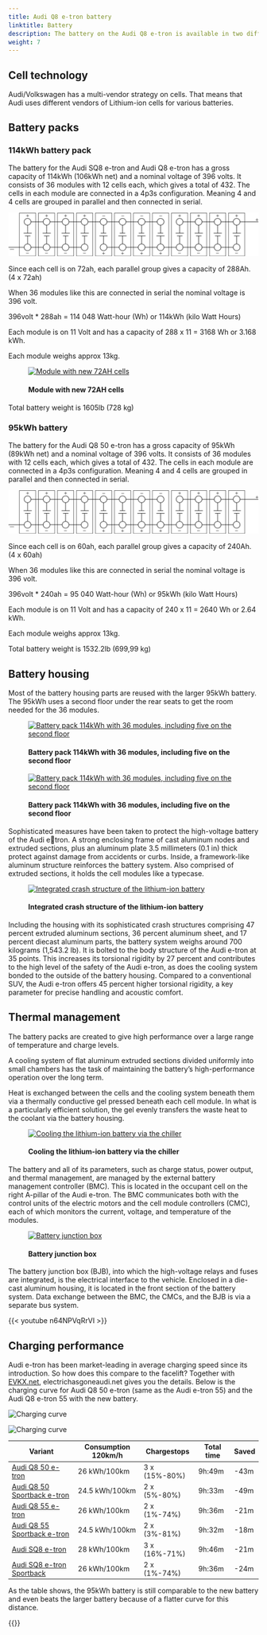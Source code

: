 ```yaml
---
title: Audi Q8 e-tron battery
linktitle: Battery
description: The battery on the Audi Q8 e-tron is available in two different sizes. 95kWh and 114kWh gross.
weight: 7
---
```

<!-- markdownlint-disable MD033 -->

## Cell technology

Audi/Volkswagen has a multi-vendor strategy on cells. That means that Audi uses different vendors of Lithium-ion cells for various batteries.

## Battery packs

### 114kWh battery pack

The battery for the Audi SQ8 e-tron and Audi Q8 e-tron has a gross capacity of 114kWh (106kWh net) and a nominal voltage of 396 volts.
It consists of 36 modules with 12 cells each, which gives a total of 432.
The cells in each module are connected in a 4p3s configuration. Meaning 4 and 4 cells are grouped in parallel and then connected in serial.

![114 kWh module](95kwhconnection.drawio.svg "Connection diagram 114kWh module with 4p3s configuration")

Since each cell is on 72ah, each parallel group gives a capacity of 288Ah. (4 x 72ah)

When 36 modules like this are connected in serial the nominal voltage is 396 volt.

396volt * 288ah = 114 048 Watt-hour (Wh) or 114kWh (kilo Watt Hours)

Each module is on 11 Volt and has a capacity of 288 x 11 = 3168 Wh or 3.168 kWh.

Each module weighs approx 13kg.

<figure>
    <a href="https://media.electrichasgoneaudi.net/multimedia/models/q8-e-tron/drivetrain/battery/72ah_cell.png">
        <img src="https://media.electrichasgoneaudi.net/multimedia/models/q8-e-tron/drivetrain/battery/72ah_cell_st.png" class="img-fluid" class="img-fluid" alt="Module with new 72AH cells" title="Module with new 72AH cells">
    </a>
    <figcaption><h4>Module with new 72AH cells</h4></figcaption>
</figure>

Total battery weight is 1605lb (728 kg)

### 95kWh battery

The battery for the Audi Q8 50 e-tron has a gross capacity of 95kWh (89kWh net) and a nominal voltage of 396 volts.
It consists of 36 modules with 12 cells each, which gives a total of 432.
The cells in each module are connected in a 4p3s configuration. Meaning 4 and 4 cells are grouped in parallel and then connected in serial.

![95 kWh module](95kwhconnection.drawio.svg "Connection diagram 95kWh module with 4p3s configuration")

Since each cell is on 60ah, each parallel group gives a capacity of 240Ah. (4 x 60ah)

When 36 modules like this are connected in serial the nominal voltage is 396 volt.

396volt * 240ah = 95 040 Watt-hour (Wh) or 95kWh (kilo Watt Hours)

Each module is on 11 Volt and has a capacity of 240 x 11 = 2640 Wh or 2.64 kWh.

Each module weighs approx 13kg.

Total battery weight is 1532.2lb (699,99 kg)

## Battery housing

Most of the battery housing parts are reused with the larger 95kWh battery.
The 95kWh uses a second floor under the rear seats to get the room needed for the 36 modules.

<figure>
    <a href="https://media.electrichasgoneaudi.net/multimedia/models/q8-e-tron/drivetrain/battery/pack114.png">
        <img src="https://media.electrichasgoneaudi.net/multimedia/models/q8-e-tron/drivetrain/battery/pack114_st.png" class="img-fluid" alt="Battery pack 114kWh with 36 modules, including five on the second floor" title="Battery pack 114kWh with 36 modules, including five on the second floor">
    </a>
    <figcaption><h4>Battery pack 114kWh with 36 modules, including five on the second floor</h4></figcaption>
</figure>


<figure>
    <a href="https://media.electrichasgoneaudi.net/multimedia/models/q8-e-tron/drivetrain/battery/pack114_2.png">
        <img src="https://media.electrichasgoneaudi.net/multimedia/models/q8-e-tron/drivetrain/battery/pack114_2_st.png" class="img-fluid" alt="Battery pack 114kWh with 36 modules, including five on the second floor" title="Battery pack 114kWh with 36 modules, including five on the second floor">
    </a>
    <figcaption><h4>Battery pack 114kWh with 36 modules, including five on the second floor</h4></figcaption>
</figure>


Sophisticated measures have been taken to protect the high-voltage battery of the Audi etron. A strong enclosing frame of cast aluminum nodes and extruded sections, plus an aluminum plate 3.5 millimeters (0.1 in) thick protect against damage from accidents or curbs. Inside, a framework-like aluminum structure reinforces the battery system. Also 
comprised of extruded sections, it holds the cell modules like a typecase.

<figure>
    <a href="https://media.electrichasgoneaudi.net/multimedia/models/e-tron/drivetrain/battery/crashstructure.jpg">
        <img src="https://media.electrichasgoneaudi.net/multimedia/models/e-tron/drivetrain/battery/crashstructures.jpg" class="img-fluid" alt="Integrated crash structure of the lithium-ion battery" title="Integrated crash structure of the lithium-ion battery">
    </a>
    <figcaption><h4>Integrated crash structure of the lithium-ion battery</h4></figcaption>
</figure>

Including the housing with its sophisticated crash structures comprising 47 percent extruded aluminum sections, 36 percent aluminum sheet, and 17 percent diecast aluminum parts, the battery system weighs around 700 kilograms (1,543.2 lb). It is bolted to the body structure of the Audi e-tron at 35 points. This increases its torsional rigidity by 27 percent and contributes to the high level of the safety of the Audi e-tron, as does the cooling system bonded to the outside of the battery housing. Compared to a conventional SUV, the Audi e-tron offers 45 percent higher torsional rigidity, a key parameter for precise handling and acoustic comfort.

## Thermal management

The battery packs are created to give high performance over a large range of temperature and charge levels.

A cooling system of flat aluminum extruded sections divided uniformly into small chambers has the task of maintaining the battery’s high-performance operation over the long term.

 Heat is exchanged between the cells and the cooling system beneath them via a thermally conductive gel pressed beneath each cell module. In what is a particularly efficient solution, the gel evenly transfers the waste heat to the coolant via the battery housing.

<figure>
    <a href="https://media.electrichasgoneaudi.net/multimedia/models/q8-e-tron/drivetrain/battery/cooling.png">
        <img src="https://media.electrichasgoneaudi.net/multimedia/models/q8-e-tron/drivetrain/battery/cooling_st.png" class="img-fluid" alt="Cooling the lithium-ion battery via the chiller" title="Cooling the lithium-ion battery via the chiller">
    </a>
    <figcaption><h4>Cooling the lithium-ion battery via the chiller</h4></figcaption>
</figure>

The battery and all of its parameters, such as charge status, power output, and thermal management, are managed by the external battery management controller (BMC). This is located in the occupant cell on the right A-pillar of the Audi e-tron. The BMC communicates both with the control units of the electric motors and the cell module controllers (CMC), each of which monitors the current, voltage, and temperature of the modules.

<figure>
    <a href="https://media.electrichasgoneaudi.net/multimedia/models/e-tron/drivetrain/battery/batteryjunctionbox.jpg">
        <img src="https://media.electrichasgoneaudi.net/multimedia/models/e-tron/drivetrain/battery/batteryjunctionboxs.jpg" class="img-fluid" alt="Battery junction box" title="Battery junction box">
    </a>
    <figcaption><h4>Battery junction box</h4></figcaption>
</figure>

The battery junction box (BJB), into which the high-voltage relays and fuses are integrated, is the electrical interface to the vehicle. Enclosed in a die-cast aluminum housing, it is located in the front section of the battery system. Data exchange between the BMC, the CMCs, and the BJB is via a separate bus system.

{{< youtube n64NPVqRrVI >}}

## Charging performance

Audi e-tron has been market-leading in average charging speed since its introduction. So how does this compare to the facelift? Together with [EVKX.net](https://evkx.net), electrichasgoneaudi.net gives you the
details. Below is the charging curve for Audi Q8 50 e-tron (same as the Audi e-tron 55) and the Audi Q8 e-tron 55 with the new battery.

![Charging curve](../../../../../../articles/e-tron-facelift-q8-etron-2024/chargingcurve95.svg)

![Charging curve](../../../../../../articles/e-tron-facelift-q8-etron-2024/chargingcurve114.svg)

|Variant | Consumption 120km/h | Chargestops | Total time | Saved |
|-------|-------------|-------|------|-----|
|[Audi Q8 50 e-tron](../../models/q8-e-tron/variants/#audi-q8-50-e-tron)                    | 26 kWh/100km       | 3 x (15%-80%)   |9h:49m  | -43m  |
|[Audi Q8 50 Sportback e-tron](../../models/q8-e-tron/variants/#audi-q8-50-sportback-e-tron)| 24.5 kWh/100km     | 2 x (5%-80%)    |9h:33m  | -49m  |
|[Audi Q8 55 e-tron](../../models/q8-e-tron/variants/#audi-q8-55-e-tron)                    | 26 kWh/100km       | 2 x (1%-74%)    |9h:36m  | -21m  |
|[Audi Q8 55 Sportback e-tron](../../models/q8-e-tron/variants/#audi-q8-55-sportback-e-tron)| 24.5 kWh/100km     | 2 x (3%-81%)    |9h:32m  | -18m  |
|[Audi SQ8 e-tron](../../models/q8-e-tron/variants/#audi-sq8-e-tron)                        | 28 kWh/100km       | 3 x (16%-71%)   |9h:46m  | -21m  |
|[Audi SQ8 e-tron Sportback](../../models/q8-e-tron/variants/#audi-sq8-sportback-e-tron)    | 26 kWh/100km       | 2 x (1%-74%)    |9h:36m  | -24m  |

As the table shows, the 95kWh battery is still comparable to the new battery and even beats the larger battery because of a flatter curve for this distance.

{{<children description="true" />}}
